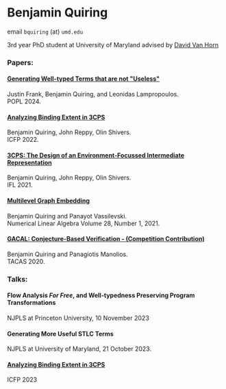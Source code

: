 # Benjamin Quiring
email `bquiring` (at) `umd.edu`

3rd year PhD student at University of Maryland advised by [David Van Horn](https://www.cs.umd.edu/~dvanhorn/)


### Papers:

#### [Generating Well-typed Terms that are not "Useless"](https://lemonidas.github.io/pdf/NotUseless.pdf)
Justin Frank, Benjamin Quiring, and Leonidas Lampropoulos. \
POPL 2024.

#### [Analyzing Binding Extent in 3CPS](https://dl.acm.org/doi/pdf/10.1145/3547645)
Benjamin Quiring, John Reppy, Olin Shivers. \
ICFP 2022.

#### [3CPS: The Design of an Environment-Focussed Intermediate Representation](https://dl.acm.org/doi/pdf/10.1145/3544885.3544889)
Benjamin Quiring, John Reppy, Olin Shivers. \
IFL 2021.

#### [Multilevel Graph Embedding](https://web.pdx.edu/~panayot/IM-971424-4.pdf)
Benjamin Quiring and Panayot Vassilevski. \
Numerical Linear Algebra Volume 28, Number 1, 2021.

#### [GACAL: Conjecture-Based Verification - (Competition Contribution)](https://www.khoury.northeastern.edu/home/pete/pub/tacas-2020.pdf)
Benjamin Quiring and Panagiotis Manolios. \
TACAS 2020.


### Talks:

#### Flow Analysis <em>For Free</em>, and Well-typedness Preserving Program Transformations
NJPLS at Princeton University, 10 November 2023

#### Generating More Useful STLC Terms
NJPLS at University of Maryland, 21 October 2023.

#### [Analyzing Binding Extent in 3CPS](https://www.youtube.com/watch?v=lO1D88QK-UI)
ICFP 2023
